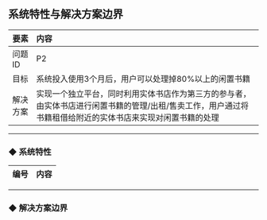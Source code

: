

## 系统特性与解决方案边界





| 要素 | 内容 |
| --- | :--- |
| 问题ID | P2 |
| 目标 | 系统投入使用3个月后，用户可以处理掉80%以上的闲置书籍 |
| 解决方案 | 实现一个独立平台，同时利用实体书店作为第三方的参与者，由实体书店进行闲置书籍的管理/出租/售卖工作，用户通过将书籍租借给附近的实体书店来实现对闲置书籍的处理 |







---







### ◆ 系统特性







| 编号 | 内容 |
| --- | :--- |




---
### ◆ 解决方案边界


